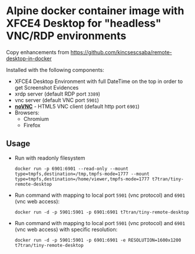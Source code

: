 # Alpine docker container image with XFCE4 Desktop for "headless" VNC/RDP environments

Copy enhancements from https://github.com/kincsescsaba/remote-desktop-in-docker

Installed with the following components:

* XFCE4 Desktop Environment with full DateTime on the top in order to get Screenshot Evidences
* xrdp server (default RDP port `3389`)
* vnc server (default VNC port `5901`)
* [**noVNC**](https://github.com/novnc/noVNC) - HTML5 VNC client (default http port `6901`)
* Browsers:
  * Chromium
  * Firefox

## Usage

- Run with readonly filesystem

      docker run -p 6901:6901 --read-only --mount type=tmpfs,destination=/tmp,tmpfs-mode=1777 --mount type=tmpfs,destination=/home/viewer,tmpfs-mode=1777 t7tran/tiny-remote-desktop

- Run command with mapping to local port `5901` (vnc protocol) and `6901` (vnc web access):

      docker run -d -p 5901:5901 -p 6901:6901 t7tran/tiny-remote-desktop

- Run command with mapping to local port `5901` (vnc protocol) and `6901` (vnc web access) with specific resolution:

      docker run -d -p 5901:5901 -p 6901:6901 -e RESOLUTION=1600x1200 t7tran/tiny-remote-desktop

